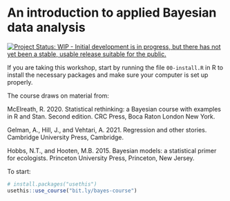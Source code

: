 # An introduction to applied Bayesian data analysis

[![Project Status: WIP - Initial development is in progress, but there has not yet been a stable, usable release suitable for the public.](http://www.repostatus.org/badges/latest/wip.svg)](http://www.repostatus.org/#wip)

If you are taking this workshop, start by running the file `00-install.R` in R to install the necessary packages and make sure your computer is set up properly.

The course draws on material from:

McElreath, R. 2020. Statistical rethinking: a Bayesian course with examples in R and Stan. Second edition. CRC Press, Boca Raton London New York.

Gelman, A., Hill, J., and Vehtari, A. 2021. Regression and other stories. Cambridge University Press, Cambridge.

Hobbs, N.T., and Hooten, M.B. 2015. Bayesian models: a statistical primer for ecologists. Princeton University Press, Princeton, New Jersey.

To start:

```r
# install.packages("usethis")
usethis::use_course("bit.ly/bayes-course")
```
